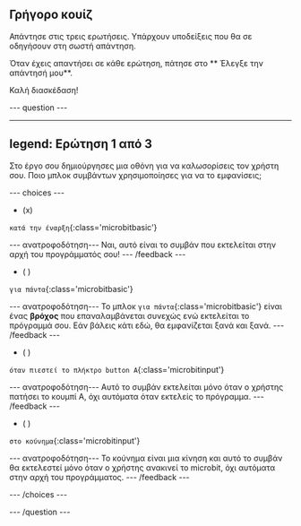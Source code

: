 ## Γρήγορο κουίζ

Απάντησε στις τρεις ερωτήσεις. Υπάρχουν υποδείξεις που θα σε οδηγήσουν στη σωστή απάντηση.

Όταν έχεις απαντήσει σε κάθε ερώτηση, πάτησε στο \*\* Έλεγξε την απάντησή μου\*\*.

Καλή διασκέδαση!

\--- question ---

---

## legend: Ερώτηση 1 από 3

Στο έργο σου δημιούργησες μια οθόνη για να καλωσορίσεις τον χρήστη σου. Ποιο μπλοκ συμβάντων χρησιμοποίησες για να το εμφανίσεις;

\--- choices ---

- (x)

`κατά την έναρξη`{:class='microbitbasic'}

\--- ανατροφοδότηση---
Ναι, αυτό είναι το συμβάν που εκτελείται στην αρχή του προγράμματός σου!
\--- /feedback ---

- ( )

`για πάντα`{:class='microbitbasic'}

\--- ανατροφοδότηση---
Το μπλοκ `για πάντα`{:class='microbitbasic'} είναι ένας **βρόχος** που επαναλαμβάνεται συνεχώς ενώ εκτελείται το πρόγραμμά σου. Εάν βάλεις κάτι εδώ, θα εμφανίζεται ξανά και ξανά.
\--- /feedback ---

- ( )

`όταν πιεστεί το πλήκτρο button A`{:class='microbitinput'}

\--- ανατροφοδότηση---
Αυτό το συμβάν εκτελείται μόνο όταν ο χρήστης πατήσει το κουμπί A, όχι αυτόματα όταν εκτελείς το πρόγραμμα.
\--- /feedback ---

- ( )

`στο κούνημα`{:class='microbitinput'}

\--- ανατροφοδότηση---
Το κούνημα είναι μια κίνηση και αυτό το συμβάν θα εκτελεστεί μόνο όταν ο χρήστης ανακινεί το microbit, όχι αυτόματα στην αρχή του προγράμματος.
\--- /feedback ---

\--- /choices ---

\--- /question ---
